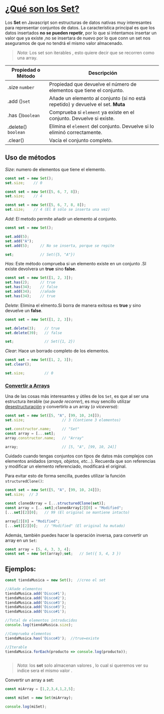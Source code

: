 # [¿Qué son los Set?](https://lenguajejs.com/javascript/set-map/que-es-set-weakset/#qué-son-los-set)

Los **Set** en Javascript son estructuras de datos nativas muy interesantes para representar conjuntos de datos. La característica principal es que los datos insertados **no se pueden repetir**, por lo que si intentamos insertar un valor que ya existe ,no se insertara de nuevo por lo que conn un set nos aseguramos de que no tendrá el mismo valor almacenado.

>*Nota:*
>Los set son iterables ,  esto quiere decir que se recorren como una array.

|Propiedad o Método | Descripción|
|---------------------|-------------|
|.size `number`|Propiedad que devuelve el número de elementos que tiene el conjunto.|
|.add ()`set`|Añade un elemento al conjunto (si no está repetido) y devuelve el set. **Muta**|
|.has ()`boolean`|Comprueba si `element` ya existe en el conjunto. Devuelve si existe.|
|.delete() `boolean`|Elimina el `element` del conjunto. Devuelve si lo eliminó correctamente.|
|.clear()|Vacía el conjunto completo.|

## Uso de métodos

*Size*: numero de elementos que tiene el elemento.

```js
const set = new Set();
set.size;    // 0

const set = new Set([5, 6, 7, 8]);
set.size;    // 4

const set = new Set([5, 6, 7, 8, 8]);
set.size;    // 4 (El 8 sólo se inserta una vez)
```

*Add*: El metodo permite añadir un elemento al conjunto.

```js
const set = new Set();

set.add(5);
set.add("A");
set.add(5);     // No se inserta, porque se repite

set;            // Set({5, "A"})
```

*Has*: Este método comprueba si un elemento existe en un conjunto .SI existe devolvera un **true** sino **false**.

```js
const set = new Set([1, 2, 3]);
set.has(2);     // true
set.has(34);    // false
set.add(34);    //añade
set.has(34);    // true
```

*Delete*: Elimina el elmento.Si borra de manera exitosa es **true** y sino devuelve un **false**.

```js
const set = new Set([1, 2, 3]);

set.delete(3);    // true
set.delete(39);   // false

set;              // Set({1, 2})
```

*Clear*: Hace un borrado completo de los elementos.

```js
const set = new Set([1, 2, 3]);
set.clear();

set.size;         // 0
```

### [Convertir a Arrays](https://lenguajejs.com/javascript/set-map/que-es-set-weakset/#convertir-a-arrays)

Una de las cosas más interesantes y útiles de los `Set`, es que al ser una estructura iterable (_se puede recorrer_), es muy sencillo utilizar [desestructuración](https://lenguajejs.com/javascript/arrays/desestructuracion-arrays/) y convertirlo a un array (_o viceversa_):

```js
const set = new Set([5, "A", [99, 10, 24]]);
set.size;                 // 3 (Contiene 3 elementos)

set.constructor.name;     // "Set"
const array = [...set];
array.constructor.name;   // "Array"

array;                    // [5, "A", [99, 10, 24]]
```

Cuidado cuando tengas conjuntos con tipos de datos más complejos con elementos anidados (_arrays, objetos, etc..._). Recuerda que son referencias y modificar un elemento referenciado, modificará el original.

Para evitar esto de forma sencilla, puedes utilizar la función `structuredClone()`:

```js
const set = new Set([5, "A", [99, 10, 24]]);
set.size;  // 3

const clonedArray = [...structuredClone(set)];
const array = [...set];clonedArray[2][0] = "Modified";
[...set][2][0];   // 99 (El original se mantiene intacto)

array[2][0] = "Modified";
[...set][2][0];   // "Modified" (El original ha mutado)
```

Además, también puedes hacer la operación inversa, para convertir un array en un `Set`:

```js
const array = [5, 4, 3, 3, 4];
const set = new Set(array);set;   // Set({ 5, 4, 3 })
```

## Ejemplos:

```js
const tiendaMusica = new Set();  //creo el set

//Añade elementos
tiendaMusica.add('Disco#1');
tiendaMusica.add('Disco#2');
tiendaMusica.add('Disco#3');
tiendaMusica.add('Disco#3');
tiendaMusica.add('Disco#1');

//Total de elementos introducidos
console.log(tiendaMusica.size);  

//Comprueba elementos
tiendaMusica.has('Disco#3');  //true=existe

//Iterable
tiendaMusica.forEach(producto => console.log(producto));
 
```

>*Nota*: los **set** solo almacenan valores , lo cual si queremos ver su indice sera el mismo valor .

Convertir un array a set:

```js
const miArray = [1,2,3,4,1,2,5];

const miSet = new Set(miArray);

console.log(miSet);

```
